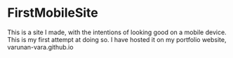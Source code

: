 # FirstMobileSite

This is a site I made, with the intentions of looking good on a mobile device. This is my first attempt at doing so.
I have hosted it on my portfolio website, varunan-vara.github.io